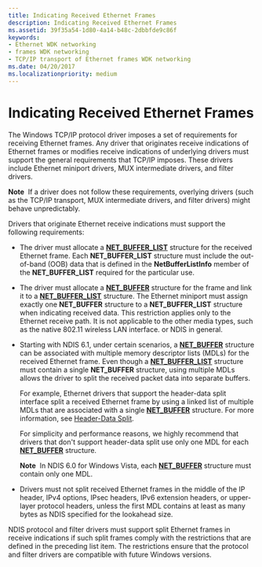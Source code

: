 ```yaml
---
title: Indicating Received Ethernet Frames
description: Indicating Received Ethernet Frames
ms.assetid: 39f35a54-1d80-4a14-b48c-2dbbfde9c86f
keywords:
- Ethernet WDK networking
- frames WDK networking
- TCP/IP transport of Ethernet frames WDK networking
ms.date: 04/20/2017
ms.localizationpriority: medium
---
```


# Indicating Received Ethernet Frames





The Windows TCP/IP protocol driver imposes a set of requirements for receiving Ethernet frames. Any driver that originates receive indications of Ethernet frames or modifies receive indications of underlying drivers must support the general requirements that TCP/IP imposes. These drivers include Ethernet miniport drivers, MUX intermediate drivers, and filter drivers.

**Note**  If a driver does not follow these requirements, overlying drivers (such as the TCP/IP transport, MUX intermediate drivers, and filter drivers) might behave unpredictably.

 

Drivers that originate Ethernet receive indications must support the following requirements:

-   The driver must allocate a [**NET\_BUFFER\_LIST**](https://docs.microsoft.com/windows-hardware/drivers/ddi/ndis/ns-ndis-_net_buffer_list) structure for the received Ethernet frame. Each **NET\_BUFFER\_LIST** structure must include the out-of-band (OOB) data that is defined in the **NetBufferListInfo** member of the **NET\_BUFFER\_LIST** required for the particular use.

-   The driver must allocate a [**NET\_BUFFER**](https://docs.microsoft.com/windows-hardware/drivers/ddi/ndis/ns-ndis-_net_buffer) structure for the frame and link it to a [**NET\_BUFFER\_LIST**](https://docs.microsoft.com/windows-hardware/drivers/ddi/ndis/ns-ndis-_net_buffer_list) structure. The Ethernet miniport must assign exactly one **NET\_BUFFER** structure to a **NET\_BUFFER\_LIST** structure when indicating received data. This restriction applies only to the Ethernet receive path. It is not applicable to the other media types, such as the native 802.11 wireless LAN interface. or NDIS in general.

-   Starting with NDIS 6.1, under certain scenarios, a [**NET\_BUFFER**](https://docs.microsoft.com/windows-hardware/drivers/ddi/ndis/ns-ndis-_net_buffer) structure can be associated with multiple memory descriptor lists (MDLs) for the received Ethernet frame. Even though a [**NET\_BUFFER\_LIST**](https://docs.microsoft.com/windows-hardware/drivers/ddi/ndis/ns-ndis-_net_buffer_list) structure must contain a single **NET\_BUFFER** structure, using multiple MDLs allows the driver to split the received packet data into separate buffers.

    For example, Ethernet drivers that support the header-data split interface split a received Ethernet frame by using a linked list of multiple MDLs that are associated with a single [**NET\_BUFFER**](https://docs.microsoft.com/windows-hardware/drivers/ddi/ndis/ns-ndis-_net_buffer) structure. For more information, see [Header-Data Split](header-data-split.md).

    For simplicity and performance reasons, we highly recommend that drivers that don't support header-data split use only one MDL for each [**NET\_BUFFER**](https://docs.microsoft.com/windows-hardware/drivers/ddi/ndis/ns-ndis-_net_buffer) structure.

    **Note**  In NDIS 6.0 for Windows Vista, each [**NET\_BUFFER**](https://docs.microsoft.com/windows-hardware/drivers/ddi/ndis/ns-ndis-_net_buffer) structure must contain only one MDL.

     

-   Drivers must not split received Ethernet frames in the middle of the IP header, IPv4 options, IPsec headers, IPv6 extension headers, or upper-layer protocol headers, unless the first MDL contains at least as many bytes as NDIS specified for the lookahead size.

NDIS protocol and filter drivers must support split Ethernet frames in receive indications if such split frames comply with the restrictions that are defined in the preceding list item. The restrictions ensure that the protocol and filter drivers are compatible with future Windows versions.

 

 





